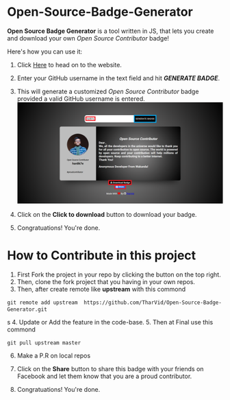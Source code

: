 # Open-Source-Badge-Generator

**Open Source Badge Generator** is a tool written in JS, that lets you create and download your own <i>Open Source Contributor</i> badge!

Here's how you can use it:
1. Click [Here](https://tharvid.github.io/Open-Source-Badge-Generator/) to head on to the website.
2. Enter your GitHub username in the text field and hit ***GENERATE BADGE***.
3. This will generate a customized _Open Source Contributor_ badge provided a valid GitHub username is entered.
	<br>
	![img](images/screenshots/Badge.png)
	<br>
4. Click on the **Click to download** button to download your badge.

5. Congratuations! You're done.
# How to Contribute in this project
1. First Fork the project in your repo by clicking the button on the top right.
2. Then, clone the fork project that you having in your own repos.
3. Then, after create remote like **upstream** with this commond 

```
git remote add upstream  https://github.com/TharVid/Open-Source-Badge-Generator.git
```
s
4. Update or Add the feature in the code-base.
5. Then at Final use this commond
```
git pull upstream master
```

6. Make a P.R on local repos

5. Click on the **Share** button to share this badge with your friends on Facebook and let them know that you are a proud contributor.
6. Congratuations! You're done.
